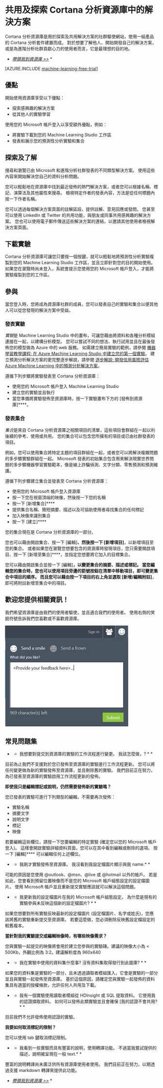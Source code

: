 <properties
    pageTitle="Cortana 分析資源庫 | Microsoft Azure"
    description="共用及探索 Cortana 分析資源庫中的分析解決方案等內容。了解其他人並且自己貢獻社群。"
    services="machine-learning"
    documentationCenter=""
    authors="garyericson"
    manager="paulettm"
    editor="cgronlun"/>

<tags
    ms.service="machine-learning"
    ms.workload="data-services"
    ms.tgt_pltfrm="na"
    ms.devlang="na"
    ms.topic="article"
    ms.date="10/01/2015"
    ms.author="chhavib;cgronlun;garye"/>



# 共用及探索 Cortana 分析資源庫中的解決方案

Cortana 分析資源庫是用於探索及共用解決方案的社群驅使網站，使用一組產品的 Cortana 分析套件建置而成。 對於想要了解他人、開始開發自己的解決方案，或是為進階分析社群貢獻心力的使用者而言，它是最理想的目的地。

* *[帶領我到資源庫 >>](http://gallery.cortanaanalytics.com)* *

[AZURE.INCLUDE [machine-learning-free-trial](../../includes/machine-learning-free-trial.md)]

## 優點

開始使用資源庫享受以下優點：

- 探索感興趣的解決方案
- 從其他人的實驗學習

使用您的 Microsoft 帳戶登入以享受額外優點，例如：

- 將實驗下載到您的 Machine Learning Studio 工作區
- 發表和展示您的預測性分析實驗和集合

## 探索及了解

搜尋和瀏覽已由 Microsoft 和進階分析社群發表的不同類型解決方案。 使用這些內容來開始解決您自己的資料分析問題。

您可以輕鬆地在資源庫中找到最近發佈的熱門解決方案，或者您可以根據名稱、標記、演算法及其他屬性來搜尋。
檢視特定作者的發表內容，方法是從任何標題內按一下作者名稱。

您可以透過每個解決方案頁面的註解區段，提供註解、意見回應或發問。
您甚至可以使用 LinkedIn 或 Twitter 的共用功能，與朋友或同事共用感興趣的解決方案。
您也可以使用電子郵件傳送這些解決方案的連結，以邀請其他使用者檢視解決方案頁面。

## 下載實驗

Cortana 分析資源庫可讓您只要按一個按鍵，就可以輕鬆地將預測性分析實驗複製到您的 Machine Learning Studio 工作區，並且立即針對您的目的開始使用。
如果您在瀏覽時尚未登入，系統會提示您使用您的 Microsoft 帳戶登入，才能將實驗複製到您的工作區。

## 參與

當您登入時，您將成為資源庫社群的成員，您可以發表自己的實驗和集合以便其他人可以從您發現的解決方案中受益。

### 發表實驗

*實驗*是 Machine Learning Studio 中的畫布，可讓您藉由將資料和各種分析模組連接在一起，以建構分析模型。 您可以嘗試不同的想法、執行試用並且在最後發佈您的模型做為 Azure 中的 web 服務。 如需建立簡易實驗的範例，請參閱 [機器學習教學課程: 在 Azure Machine Learning Studio 中建立您的第一個實驗](machine-learning-create-experiment.md)。 建立預測分析解決方案的更完整逐步解說，請參閱 [逐步解說: 開發信用風險評估 Azure Machine Learning 中的預測分析解決方案](machine-learning-walkthrough-develop-predictive-solution.md)。

遵循下列步驟將實驗發表至 Cortana 分析資源庫：

- 使用您的 Microsoft 帳戶登入 Machine Learning Studio
- 建立您的實驗並且執行
- 當您準備將實驗發佈至資源庫時，按一下實驗畫布下方的 [發佈到資源庫]****。

### 發表集合

*集合*是來自 Cortana 分析資源庫之相關項目的清單，這些項目會群組在一起以利後續的參考、使用或共用。
您的集合可以包含您所擁有的項目或已由社群發表的項目。

例如，您可以使用集合將特定主題的項目群組在一起，或者您可以將解決複雜問題的多步驟實驗群組在一起。
Microsoft 發表的初始集合包含用來解決現實世界問題的多步驟機器學習實驗範本，像是線上詐騙偵測、文字分類、零售預測和預測維護。

遵循下列步驟建立集合並發表至 Cortana 分析資源庫：

- 使用您的 Microsoft 帳戶登入資源庫
- 按一下您在視窗頂端的映像，然後按一下您的名稱
- 按一下 [新增集合]****
- 提供集合名稱、簡短摘要、描述以及可協助使用者尋找集合的任何標記
- 加入映像來識別集合
- 按一下 [建立]****

您的集合現在是 Cortana 分析資源庫的一部分。

您也可以藉由開啟集合、按一下 [編輯]****、然後按一下 [新增項目]****，以新增項目至您的集合。 或者如果您在瀏覽您想要包含的資源庫時發現項目，您只需要開啟項目、按一下 [新增至集合]****，並指定您想要將它加入的目標集合。

您可以藉由開啟集合並按一下 [編輯]****，以變更集合的摘要、描述或標記。
當您編輯您的集合時，您也可以使用項目旁邊的箭號按鈕在清單中移動項目，即可變更集合中項目的順序。 而且您可以藉由按一下項目的右上角並選取 [新增/編輯附註]****，即可將附註新增至集合中的項目。



## 歡迎您提供相關資訊！

我們希望資源庫是由我們的使用者驅使，並且適合我們的使用者。 使用右側的笑臉符號告訴我們您喜歡或不喜歡資源庫。

![意見反應](./media/machine-learning-gallery-how-to-use-contribute-publish/feedback.png)

## 常見問題集

* * 我想要對提交到資源庫的實驗的工作流程進行變更。 我該怎麼做，? * *

目前為止我們不支援對於您已發佈至資源庫的實驗進行工作流程更新。 您可以將任何變更做為新的實驗發佈至資源庫，並且刪除舊的實驗。 我們目前正在努力，為已發表至資源庫的實驗啟用工作流程更新的發佈。

**即使我只是編輯標記或說明，仍然需要發佈新的實驗嗎？**

您已發表的實驗可進行下列類型的編輯，不需要再次發佈：

- 實驗名稱
- 摘要文字
- 說明文字
- 標記
- 映像

若要編輯這些欄位，請按一下您要編輯的特定實驗 (確定您以您的 Microsoft 帳戶登入)。 這樣會開啟實驗詳細資料頁面，您可以在其中看到編輯或刪除的選項。 按一下 [編輯]**** 可以編輯任何上述欄位。

* * 我剛才實驗發佈至資源庫。 我沒看到我設定檔圖片顯示與我 name.* *

可能的原因是您使用 @outlook、@msn、@live 或 @hotmail 以外的帳戶。 若是如此，您會看到預留位置映像而不是您的 Microsoft 帳戶組態設定的設定檔圖片。 使用 Microsoft 帳戶並且重新提交實驗應該就可以解決這個問題。

* * 我更新我的設定檔圖片在我的 Microsoft 帳戶組態設定。 為什麼是現有的實驗參與未反映這個新的設定檔圖片? * *

如果您想要對所有實驗反映最新的設定檔圖片 (設定檔圖片、名字或姓氏)，您應該將舊的實驗重新提交至資源庫。 若要這麼做，您必須刪除反映舊設定檔設定的較舊複本。

**當針對我的實驗提交或編輯映像時，有哪些映像需求？**

您與實驗一起提交的映像將會用於建立您參與的實驗磚。建議的映像大小為 < 500Kb，外觀比例為 3:2。建議解析度為 960x640

* * 我在實驗中使用的資料集什麼事? 沒有資料集取得發行到此圖庫? * *

如果您的資料集是實驗的一部分，且未透過讀取者模組匯入，它會是實驗的一部分並且與實驗一起發佈至資源庫。 基於這個原因，請確定您與實驗一起發佈的資料集具有適當的授權條款，允許任何人共用及下載。

* * 我有一個實驗使用讀取者模組從 HDInsight 或 SQL 提取資料。 它使用我的認證擷取資料。 如何可以發佈此類實驗並且會確保 [我的認證不會共用? * *

目前我們不允許發佈使用認證的實驗。

**我要如何取消標記的限制？**

您可以使用 tab 鍵取消標記限制。

* * 我看到一些實驗而具有豐富的說明，使用轉譯功能。 不過當我嘗試提供的描述，說明被呈現在一般 text.* *

豐富的說明轉譯尚未廣泛供所有資源庫使用者使用。 我們目前正在努力，以期透過支援 markdown 轉譯來提供此功能。

* *[帶領我到資源庫 >>](http://gallery.cortanaanalytics.com)* *





